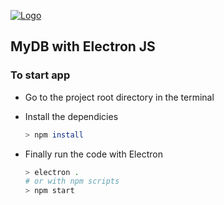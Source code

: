 [![Logo](https://readme-typing-svg.demolab.com?font=Fira+Code&weight=500&size=50&duration=4000&pause=2000&color=EB87F7&center=true&vCenter=true&width=1000&height=50&lines=MyDB)](https://github.com/devallabharath/)

## MyDB with Electron JS ##

### To start app ###

- Go to the project root directory in the terminal

- Install the dependicies
  
    ```sh
    > npm install
    ```
- Finally run the code with Electron
  
  ```sh
  > electron .
  # or with npm scripts
  > npm start
  ```
